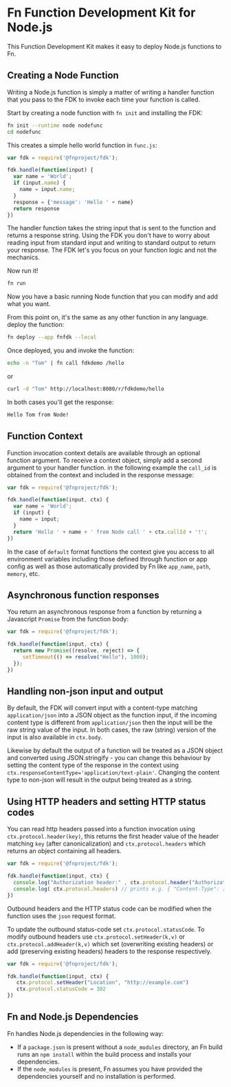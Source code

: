 # Fn Function Development Kit for Node.js

This Function Development Kit makes it easy to deploy Node.js functions to Fn.


## Creating a Node Function

Writing a Node.js function is simply a matter of writing a handler function
that you pass to the FDK to invoke each time your function is called.

Start by creating a node function with `fn init` and installing the FDK:

```sh
fn init --runtime node nodefunc
cd nodefunc
```

This creates a simple hello world function in `func.js`:

```javascript
var fdk = require('@fnproject/fdk');

fdk.handle(function(input) {
  var name = 'World';
  if (input.name) {
    name = input.name;
  }
  response = {'message': 'Hello ' + name}
  return response
})
```

The handler function takes the string input that is sent to the function
and returns a response string.  Using the FDK you don't have to worry about reading
input from standard input and writing to standard output to return your response.
The FDK let's you focus on your function logic and not the mechanics.

Now run it!

```sh
fn run
```

Now you have a basic running Node function that you can modify and add what you want.

From this point on, it's the same as any other function in any language. 
deploy the function:

```sh
fn deploy --app fnfdk --local
```

Once deployed, you and invoke the function:

```sh
echo -n "Tom" | fn call fdkdemo /hello
```

or

```sh
curl -d "Tom" http://localhost:8080/r/fdkdemo/hello
```

In both cases you'll get the response:

```sh
Hello Tom from Node!
```

## Function Context

Function invocation context details are available through an optional function argument.
To receive a context object, simply add a second argument to your handler function.
in the following example the `call_id` is obtained from the context and included in 
the response message:

```javascript
var fdk = require('@fnproject/fdk');

fdk.handle(function(input, ctx) {
  var name = 'World';
  if (input) {
    name = input;
  }
  return 'Hello ' + name + ' from Node call ' + ctx.callId + '!';
})
```

In the case of `default` format functions the context give you access to all environment variables
including those defined through function or app config as well as those automatically provided
by Fn like `app_name`, `path`, `memory`, etc.


## Asynchronous function responses

You return an asynchronous response from a function by returning a Javascript `Promise` from the function body: 

```javascript
var fdk = require('@fnproject/fdk');

fdk.handle(function(input, ctx) {
  return new Promise((resolve, reject) => {
     setTimeout(() => resolve("Hello"), 1000);
  });
})
```

## Handling non-json input and output

By default, the FDK will convert input with a content-type matching `application/json` into a JSON object as the function input, if the incoming content type is different from `application/json` then the input will be the raw string value of the input. In both cases,  the raw (string) version of the input is also available in `ctx.body`.

Likewise by default the output of a function will be treated as a JSON object and converted using JSON.stringify - you can change this behaviour by setting the content type of the response in the context using `ctx.responseContentType='application/text-plain'`. Changing the content type to non-json will result in the output being treated as a string.

## Using HTTP headers and setting HTTP status codes

You can read http headers passed into a function invocation using `ctx.protocol.header(key)`, this returns the first header value of the header matching `key` (after canonicalization)  and `ctx.protocol.headers` which returns an object containing all headers.  

```javascript
var fdk = require('@fnproject/fdk');

fdk.handle(function(input, ctx) {
  console.log("Authorization header:" , ctx.protocol.header("Authorization"))
  console.log( ctx.protocol.headers) // prints e.g. { "Content-Type": ["application/json"],"Accept":["application/json","text/plain"] } 
})
```

Outbound headers and the HTTP status code can be modified when the function uses the `json` request format. 

To update the outbound status-code set  `ctx.protocol.statusCode`.  To modify outbound headers use `ctx.protocol.setHeader(k,v)`  or `ctx.protocol.addHeader(k,v)` which set (overwriting existing headers) or add (preserving existing headers) headers to the response respectively.  


```javascript
var fdk = require('@fnproject/fdk');

fdk.handle(function(input, ctx) {
   ctx.protocol.setHeader("Location", "http://example.com")
   ctx.protocol.statusCode = 302
})
```

## Fn and Node.js Dependencies
Fn handles Node.js dependencies in the following way:

* If a `package.json` is present without a `node_modules` directory, an Fn build runs an `npm install` within the build process and installs your dependencies.
* If the `node_modules` is present, Fn assumes you have provided the dependencies yourself and no installation is performed.
